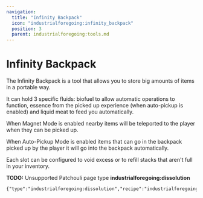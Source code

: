 ```yaml
---
navigation:
  title: "Infinity Backpack"
  icon: "industrialforegoing:infinity_backpack"
  position: 3
  parent: industrialforegoing:tools.md
---
```


# Infinity Backpack

The Infinity Backpack is a tool that allows you to store big amounts of items in a portable way.

It can hold 3 specific fluids: <Color id="gold">biofuel</Color> to allow automatic operations to function, <Color id="gold">essence</Color> from the picked up experience (when auto-pickup is enabled) and <Color id="gold">liquid meat</Color> to feed you automatically.

When <Color id="gold">Magnet Mode</Color> is enabled nearby items will be teleported to the player when they can be picked up. 

When <Color id="gold">Auto-Pickup Mode</Color> is enabled items that can go in the backpack picked up by the player it will go into the backpack automatically. 

Each slot can be configured to <Color id="gold">void</Color> excess or to <Color id="gold">refill</Color> stacks that aren't full in your inventory.

**TODO:** Unsupported Patchouli page type **industrialforegoing:dissolution**

```
{"type":"industrialforegoing:dissolution","recipe":"industrialforegoing:dissolution_chamber/infinity_backpack"}
```

